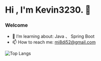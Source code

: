 <h1 align=""center>Hi , I'm Kevin3230. 👋</h1>
<h3>Welcome</h3>

- 🌱 I’m learning about: Java 、 Spring Boot
- 📫 How to reach me: mi8dj52@gmail.com

<!-- ![Anurag's github stats](https://github-readme-stats.vercel.app/api?username=kevin3230&theme=vue-dark) -->

![Top Langs](https://github-readme-stats.vercel.app/api/top-langs/?username=kevin3230)
